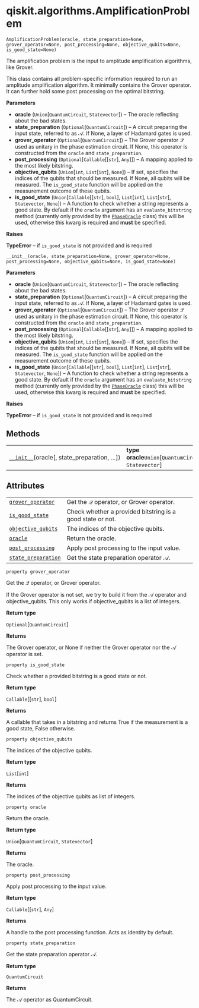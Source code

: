 # qiskit.algorithms.AmplificationProblem

<span id="undefined" />

`AmplificationProblem(oracle, state_preparation=None, grover_operator=None, post_processing=None, objective_qubits=None, is_good_state=None)`

The amplification problem is the input to amplitude amplification algorithms, like Grover.

This class contains all problem-specific information required to run an amplitude amplification algorithm. It minimally contains the Grover operator. It can further hold some post processing on the optimal bitstring.

**Parameters**

*   **oracle** (`Union`\[`QuantumCircuit`, `Statevector`]) – The oracle reflecting about the bad states.
*   **state\_preparation** (`Optional`\[`QuantumCircuit`]) – A circuit preparing the input state, referred to as $\mathcal{A}$. If None, a layer of Hadamard gates is used.
*   **grover\_operator** (`Optional`\[`QuantumCircuit`]) – The Grover operator $\mathcal{Q}$ used as unitary in the phase estimation circuit. If None, this operator is constructed from the `oracle` and `state_preparation`.
*   **post\_processing** (`Optional`\[`Callable`\[\[`str`], `Any`]]) – A mapping applied to the most likely bitstring.
*   **objective\_qubits** (`Union`\[`int`, `List`\[`int`], `None`]) – If set, specifies the indices of the qubits that should be measured. If None, all qubits will be measured. The `is_good_state` function will be applied on the measurement outcome of these qubits.
*   **is\_good\_state** (`Union`\[`Callable`\[\[`str`], `bool`], `List`\[`int`], `List`\[`str`], `Statevector`, `None`]) – A function to check whether a string represents a good state. By default if the `oracle` argument has an `evaluate_bitstring` method (currently only provided by the [`PhaseOracle`](qiskit.circuit.library.PhaseOracle#qiskit.circuit.library.PhaseOracle "qiskit.circuit.library.PhaseOracle") class) this will be used, otherwise this kwarg is required and **must** be specified.

**Raises**

**TypeError** – if `is_good_state` is not provided and is required

<span id="undefined" />

`__init__(oracle, state_preparation=None, grover_operator=None, post_processing=None, objective_qubits=None, is_good_state=None)`

**Parameters**

*   **oracle** (`Union`\[`QuantumCircuit`, `Statevector`]) – The oracle reflecting about the bad states.
*   **state\_preparation** (`Optional`\[`QuantumCircuit`]) – A circuit preparing the input state, referred to as $\mathcal{A}$. If None, a layer of Hadamard gates is used.
*   **grover\_operator** (`Optional`\[`QuantumCircuit`]) – The Grover operator $\mathcal{Q}$ used as unitary in the phase estimation circuit. If None, this operator is constructed from the `oracle` and `state_preparation`.
*   **post\_processing** (`Optional`\[`Callable`\[\[`str`], `Any`]]) – A mapping applied to the most likely bitstring.
*   **objective\_qubits** (`Union`\[`int`, `List`\[`int`], `None`]) – If set, specifies the indices of the qubits that should be measured. If None, all qubits will be measured. The `is_good_state` function will be applied on the measurement outcome of these qubits.
*   **is\_good\_state** (`Union`\[`Callable`\[\[`str`], `bool`], `List`\[`int`], `List`\[`str`], `Statevector`, `None`]) – A function to check whether a string represents a good state. By default if the `oracle` argument has an `evaluate_bitstring` method (currently only provided by the [`PhaseOracle`](qiskit.circuit.library.PhaseOracle#qiskit.circuit.library.PhaseOracle "qiskit.circuit.library.PhaseOracle") class) this will be used, otherwise this kwarg is required and **must** be specified.

**Raises**

**TypeError** – if `is_good_state` is not provided and is required

## Methods

|                                                                                                                                                    |                                                          |
| -------------------------------------------------------------------------------------------------------------------------------------------------- | -------------------------------------------------------- |
| [`__init__`](#qiskit.algorithms.AmplificationProblem.__init__ "qiskit.algorithms.AmplificationProblem.__init__")(oracle\[, state\_preparation, …]) | **type oracle**`Union`\[`QuantumCircuit`, `Statevector`] |

## Attributes

|                                                                                                                                             |                                                            |
| ------------------------------------------------------------------------------------------------------------------------------------------- | ---------------------------------------------------------- |
| [`grover_operator`](#qiskit.algorithms.AmplificationProblem.grover_operator "qiskit.algorithms.AmplificationProblem.grover_operator")       | Get the $\mathcal{Q}$ operator, or Grover operator.        |
| [`is_good_state`](#qiskit.algorithms.AmplificationProblem.is_good_state "qiskit.algorithms.AmplificationProblem.is_good_state")             | Check whether a provided bitstring is a good state or not. |
| [`objective_qubits`](#qiskit.algorithms.AmplificationProblem.objective_qubits "qiskit.algorithms.AmplificationProblem.objective_qubits")    | The indices of the objective qubits.                       |
| [`oracle`](#qiskit.algorithms.AmplificationProblem.oracle "qiskit.algorithms.AmplificationProblem.oracle")                                  | Return the oracle.                                         |
| [`post_processing`](#qiskit.algorithms.AmplificationProblem.post_processing "qiskit.algorithms.AmplificationProblem.post_processing")       | Apply post processing to the input value.                  |
| [`state_preparation`](#qiskit.algorithms.AmplificationProblem.state_preparation "qiskit.algorithms.AmplificationProblem.state_preparation") | Get the state preparation operator $\mathcal{A}$.          |

<span id="undefined" />

`property grover_operator`

Get the $\mathcal{Q}$ operator, or Grover operator.

If the Grover operator is not set, we try to build it from the $\mathcal{A}$ operator and objective\_qubits. This only works if objective\_qubits is a list of integers.

**Return type**

`Optional`\[`QuantumCircuit`]

**Returns**

The Grover operator, or None if neither the Grover operator nor the $\mathcal{A}$ operator is set.

<span id="undefined" />

`property is_good_state`

Check whether a provided bitstring is a good state or not.

**Return type**

`Callable`\[\[`str`], `bool`]

**Returns**

A callable that takes in a bitstring and returns True if the measurement is a good state, False otherwise.

<span id="undefined" />

`property objective_qubits`

The indices of the objective qubits.

**Return type**

`List`\[`int`]

**Returns**

The indices of the objective qubits as list of integers.

<span id="undefined" />

`property oracle`

Return the oracle.

**Return type**

`Union`\[`QuantumCircuit`, `Statevector`]

**Returns**

The oracle.

<span id="undefined" />

`property post_processing`

Apply post processing to the input value.

**Return type**

`Callable`\[\[`str`], `Any`]

**Returns**

A handle to the post processing function. Acts as identity by default.

<span id="undefined" />

`property state_preparation`

Get the state preparation operator $\mathcal{A}$.

**Return type**

`QuantumCircuit`

**Returns**

The $\mathcal{A}$ operator as QuantumCircuit.
